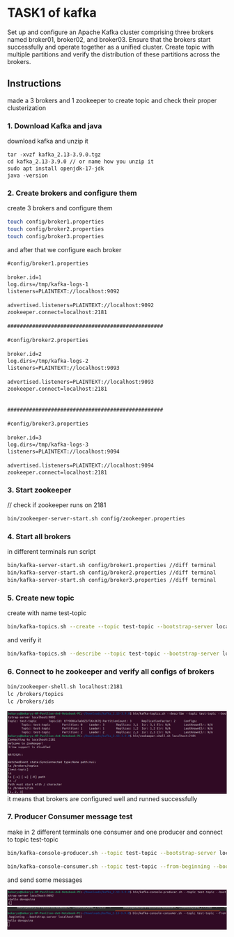 # TASK1 of kafka

Set up and configure an Apache Kafka cluster comprising three brokers named
broker01, broker02, and broker03. Ensure that the brokers start successfully and
operate together as a unified cluster.
Create topic with multiple partitions and verify the distribution of these partitions
across the brokers.

## Instructions

made a 3 brokers and 1 zookeeper to create topic and check their proper clusterization


### 1. Download Kafka and java
download kafka and unzip it
```
tar -xvzf kafka_2.13-3.9.0.tgz
cd kafka_2.13-3.9.0 // or name how you unzip it
sudo apt install openjdk-17-jdk
java -version
```

### 2. Create brokers and configure them

create 3 brokers and configure them
```bash
touch config/broker1.properties
touch config/broker2.properties
touch config/broker3.properties
```
and after that we configure each broker
```
#config/broker1.properties

broker.id=1
log.dirs=/tmp/kafka-logs-1
listeners=PLAINTEXT://localhost:9092

advertised.listeners=PLAINTEXT://localhost:9092
zookeeper.connect=localhost:2181

##################################################

#config/broker2.properties

broker.id=2
log.dirs=/tmp/kafka-logs-2
listeners=PLAINTEXT://localhost:9093

advertised.listeners=PLAINTEXT://localhost:9093
zookeeper.connect=localhost:2181


##################################################

#config/broker3.properties

broker.id=3
log.dirs=/tmp/kafka-logs-3
listeners=PLAINTEXT://localhost:9094

advertised.listeners=PLAINTEXT://localhost:9094
zookeeper.connect=localhost:2181

```
### 3. Start zookeeper
// check if zookeeper runs on 2181
```bash
bin/zookeeper-server-start.sh config/zookeeper.properties
```
### 4. Start all brokers
in different terminals run script
```bash
bin/kafka-server-start.sh config/broker1.properties //diff terminal
bin/kafka-server-start.sh config/broker2.properties //diff terminal
bin/kafka-server-start.sh config/broker3.properties //diff terminal
```
### 5. Create new topic
create with name test-topic
```bash
bin/kafka-topics.sh --create --topic test-topic --bootstrap-server localhost:9092 --partitions 3 --replication-factor 2
```
and verify it
```bash
bin/kafka-topics.sh --describe --topic test-topic --bootstrap-server localhost:9092
```
### 6. Connect to he zookeeper and verify all configs of brokers
```bash
bin/zookeeper-shell.sh localhost:2181
lc /brokers/topics
lc /brokers/ids
```
![img](../screenshots/task11.png)
it means that brokers are configured well and runned successfully


### 7. Producer Consumer message test
make in 2 different terminals one consumer and one producer and connect to topic test-topic
```bash
bin/kafka-console-producer.sh --topic test-topic --bootstrap-server localhost:9092
```
```bash
bin/kafka-console-consumer.sh --topic test-topic --from-beginning --bootstrap-server localhost:9092
```
and send some messages


![img](../screenshots/task12.png)
![img](../screenshots/task13.png)